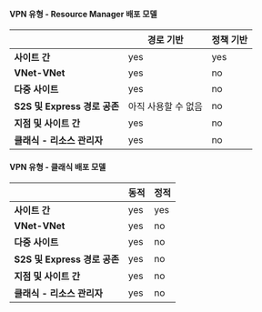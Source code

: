 #### VPN 유형 - Resource Manager 배포 모델

| | **경로 기반** | **정책 기반** |
|-----------------------------------|--------------------|------------------|
| **사이트 간** | yes | yes |
| **VNet-VNet** | yes | no |
| **다중 사이트** | yes | no |
| **S2S 및 Express 경로 공존** | 아직 사용할 수 없음 | no |
| **지점 및 사이트 간** | yes | no |
| **클래식 - 리소스 관리자** | yes | no |


#### VPN 유형 - 클래식 배포 모델


| | **동적** | **정적** |
|---------------------------------------------|--------------------|--------------|
| **사이트 간** | yes | yes |
| **VNet-VNet** | yes | no |
| **다중 사이트** | yes | no |
| **S2S 및 Express 경로 공존** | yes | no |
| **지점 및 사이트 간** | yes | no |
| **클래식 - 리소스 관리자** | yes | no |

<!---HONumber=AcomDC_0406_2016-->